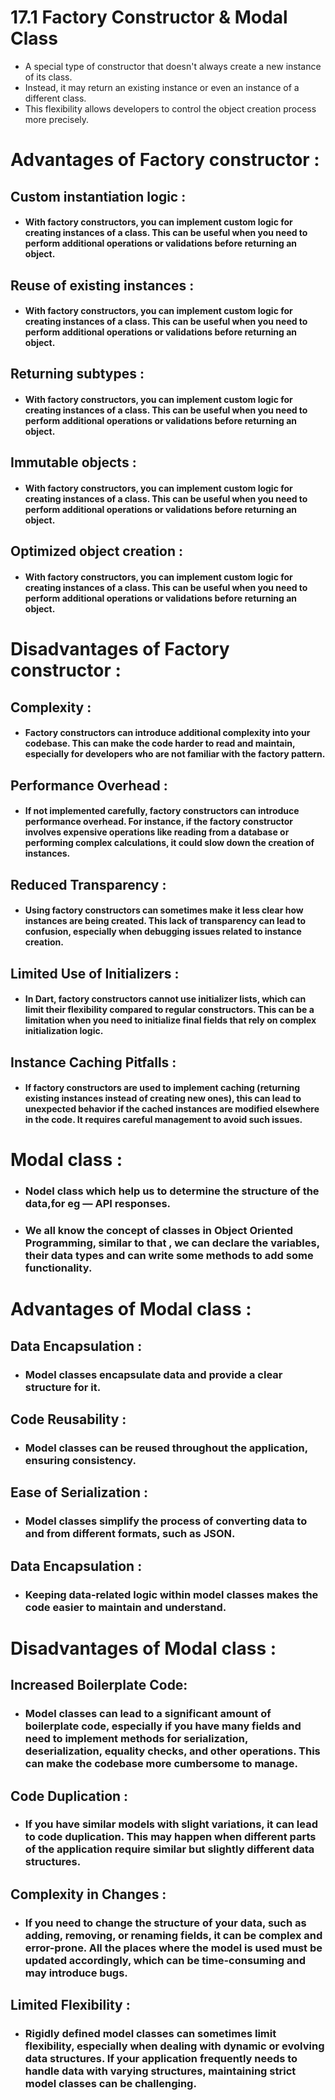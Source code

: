 # 17.1 Factory Constructor & Modal Class
- A special type of constructor that doesn't always create a new instance of its class.
- Instead, it may return an existing instance or even an instance of a different class.
- This flexibility allows developers to control the object creation process more    precisely.

# Advantages of Factory constructor :
 ## Custom instantiation logic :
- #### With factory constructors, you can implement custom logic for creating instances of a     class. This can be useful when you need to perform additional operations or validations before returning an object.
 ## Reuse of existing instances :
- #### With factory constructors, you can implement custom logic for creating instances of a     class. This can be useful when you need to perform additional operations or validations before returning an object.

 ## Returning subtypes :
- #### With factory constructors, you can implement custom logic for creating instances of a     class. This can be useful when you need to perform additional operations or validations before returning an object.

 ## Immutable objects :
- #### With factory constructors, you can implement custom logic for creating instances of a     class. This can be useful when you need to perform additional operations or validations before returning an object.

 ## Optimized object creation :
- #### With factory constructors, you can implement custom logic for creating instances of a     class. This can be useful when you need to perform additional operations or validations before returning an object.

# Disadvantages of Factory constructor :

## Complexity :
- #### Factory constructors can introduce additional complexity into your codebase. This can make the code harder to read and maintain, especially for developers who are not familiar with the factory pattern.

## Performance Overhead :
- #### If not implemented carefully, factory constructors can introduce performance overhead. For instance, if the factory constructor involves expensive operations like reading from a database or performing complex calculations, it could slow down the creation of instances.

## Reduced Transparency :
- #### Using factory constructors can sometimes make it less clear how instances are being created. This lack of transparency can lead to confusion, especially when debugging issues related to instance creation.

## Limited Use of Initializers :
- #### In Dart, factory constructors cannot use initializer lists, which can limit their flexibility compared to regular constructors. This can be a limitation when you need to initialize final fields that rely on complex initialization logic.

## Instance Caching Pitfalls :
- #### If factory constructors are used to implement caching (returning existing instances instead of creating new ones), this can lead to unexpected behavior if the cached instances are modified elsewhere in the code. It requires careful management to avoid such issues.

# Modal class :

- ### Nodel class which help us to determine the structure of the data,for eg — API responses.

- ### We all know the concept of classes in Object Oriented Programming, similar to that , we can declare the variables, their data types and can write some methods to add some functionality.

# Advantages of Modal class : 

 ## Data Encapsulation :
- ### Model classes encapsulate data and provide a clear structure for it.

 ## Code Reusability :
- ### Model classes can be reused throughout the application, ensuring consistency.

 ## Ease of Serialization :
- ### Model classes simplify the process of converting data to and from different formats, such as JSON.

 ## Data Encapsulation :
- ### Keeping data-related logic within model classes makes the code easier to maintain and understand.

# Disadvantages of Modal class : 

## Increased Boilerplate Code: 

- ### Model classes can lead to a significant amount of boilerplate code, especially if you have many fields and need to implement methods for serialization, deserialization, equality checks, and other operations. This can make the codebase more cumbersome to manage.

## Code Duplication :
- ### If you have similar models with slight variations, it can lead to code duplication. This may happen when different parts of the application require similar but slightly different data structures.

## Complexity in Changes :
- ### If you need to change the structure of your data, such as adding, removing, or renaming fields, it can be complex and error-prone. All the places where the model is used must be updated accordingly, which can be time-consuming and may introduce bugs.

## Limited Flexibility :
- ###  Rigidly defined model classes can sometimes limit flexibility, especially when dealing with dynamic or evolving data structures. If your application frequently needs to handle data with varying structures, maintaining strict model classes can be challenging.

